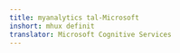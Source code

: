```yaml
---
title: myanalytics tal-Microsoft
inshort: mhux definit
translator: Microsoft Cognitive Services
---
```




